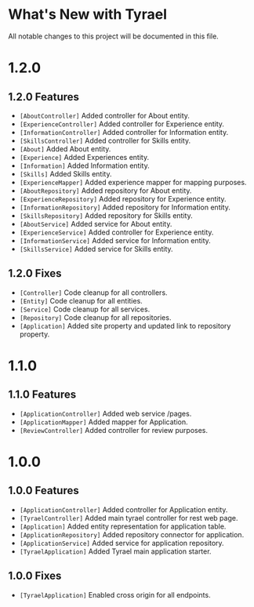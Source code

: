 # What's New with Tyrael

All notable changes to this project will be documented in this file.

# 1.2.0

## 1.2.0 Features

- `[AboutController]` Added controller for About entity.
- `[ExperienceController]` Added controller for Experience entity.
- `[InformationController]` Added controller for Information entity.
- `[SkillsController]` Added controller for Skills entity.
- `[About]` Added About entity.
- `[Experience]` Added Experiences entity.
- `[Information]` Added Information entity.
- `[Skills]` Added Skills entity.
- `[ExperienceMapper]` Added experience mapper for mapping purposes.
- `[AboutRepository]` Added repository for About entity.
- `[ExperienceRepository]` Added repository for Experience entity.
- `[InformationRepository]` Added repository for Information entity.
- `[SkillsRepository]` Added repository for Skills entity.
- `[AboutService]` Added service for About entity.
- `[ExperienceService]` Added controller for Experience entity.
- `[InformationService]` Added service for Information entity.
- `[SkillsService]` Added service for Skills entity.

## 1.2.0 Fixes

- `[Controller]` Code cleanup for all controllers.
- `[Entity]` Code cleanup for all entities.
- `[Service]` Code cleanup for all services.
- `[Repository]` Code cleanup for all repositories.
- `[Application]` Added site property and updated link to repository property.

# 1.1.0

## 1.1.0 Features

- `[ApplicationController]` Added web service /pages.
- `[ApplicationMapper]` Added mapper for Application.
- `[ReviewController]` Added controller for review purposes.

# 1.0.0

## 1.0.0 Features

- `[ApplicationController]` Added controller for Application entity.
- `[TyraelController]` Added main tyrael controller for rest web page.
- `[Application]` Added entity representation for application table.
- `[ApplicationRepository]` Added repository connector for application.
- `[ApplicationService]` Added service for application repository.
- `[TyraelApplication]` Added Tyrael main application starter.

## 1.0.0 Fixes

- `[TyraelApplication]` Enabled cross origin for all endpoints.

